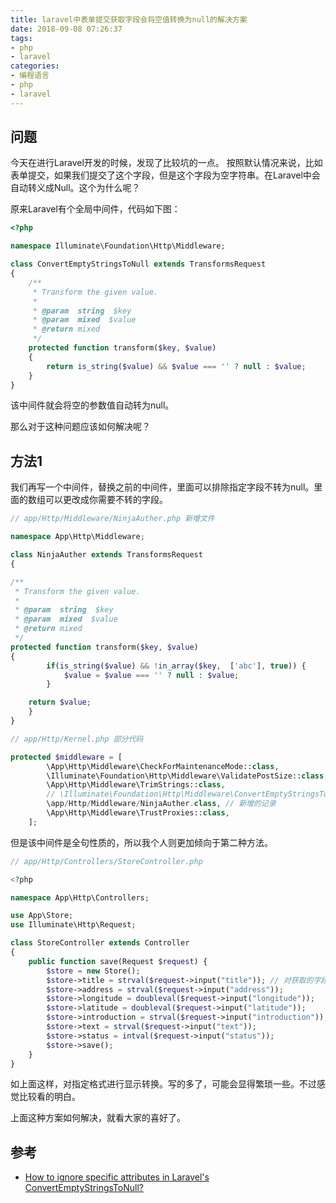 ```yaml
---
title: laravel中表单提交获取字段会将空值转换为null的解决方案
date: 2018-09-08 07:26:37
tags:
- php
- laravel
categories:
- 编程语言
- php
- laravel
---
```

## 问题

今天在进行Laravel开发的时候，发现了比较坑的一点。
按照默认情况来说，比如表单提交，如果我们提交了这个字段，但是这个字段为空字符串。在Laravel中会自动转义成Null。这个为什么呢？

原来Laravel有个全局中间件，代码如下图：

```php
<?php

namespace Illuminate\Foundation\Http\Middleware;

class ConvertEmptyStringsToNull extends TransformsRequest
{
    /**
     * Transform the given value.
     *
     * @param  string  $key
     * @param  mixed  $value
     * @return mixed
     */
    protected function transform($key, $value)
    {
        return is_string($value) && $value === '' ? null : $value;
    }
}
```

该中间件就会将空的参数值自动转为null。

那么对于这种问题应该如何解决呢？

## 方法1

我们再写一个中间件，替换之前的中间件，里面可以排除指定字段不转为null。里面的数组可以更改成你需要不转的字段。

```php
// app/Http/Middleware/NinjaAuther.php 新增文件

namespace App\Http\Middleware;

class NinjaAuther extends TransformsRequest
{

/**
 * Transform the given value.
 *
 * @param  string  $key
 * @param  mixed  $value
 * @return mixed
 */
protected function transform($key, $value)
{
        if(is_string($value) && !in_array($key,  ['abc'], true)) {
            $value = $value === '' ? null : $value;
        }

    return $value;
    }
}
```

```php
// app/Http/Kernel.php 部分代码

protected $middleware = [
        \App\Http\Middleware\CheckForMaintenanceMode::class,
        \Illuminate\Foundation\Http\Middleware\ValidatePostSize::class,
        \App\Http\Middleware\TrimStrings::class,
        // \Illuminate\Foundation\Http\Middleware\ConvertEmptyStringsToNull::class, // 这一条注释掉
        \app/Http/Middleware/NinjaAuther.class, // 新增的记录
        \App\Http\Middleware\TrustProxies::class,
    ];
```

但是该中间件是全句性质的，所以我个人则更加倾向于第二种方法。

```php
// app/Http/Controllers/StoreController.php

<?php

namespace App\Http\Controllers;

use App\Store;
use Illuminate\Http\Request;

class StoreController extends Controller
{
    public function save(Request $request) {
        $store = new Store();
        $store->title = strval($request->input("title")); // 对获取的字段进行格式转换
        $store->address = strval($request->input("address"));
        $store->longitude = doubleval($request->input("longitude"));
        $store->latitude = doubleval($request->input("latitude"));
        $store->introduction = strval($request->input("introduction"));
        $store->text = strval($request->input("text"));
        $store->status = intval($request->input("status"));
        $store->save();
    }
}
```

如上面这样，对指定格式进行显示转换。写的多了，可能会显得繁琐一些。不过感觉比较看的明白。

上面这种方案如何解决，就看大家的喜好了。

## 参考

- [How to ignore specific attributes in Laravel's ConvertEmptyStringsToNull?](https://stackoverflow.com/questions/46244438/how-to-ignore-specific-attributes-in-laravels-convertemptystringstonull)
